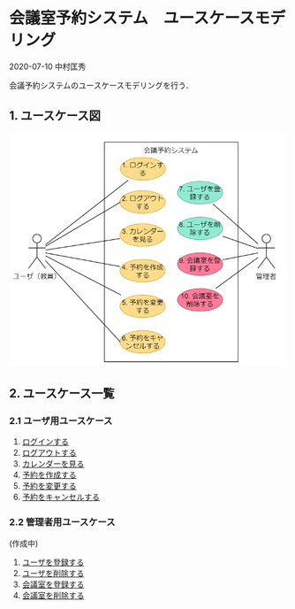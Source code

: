 # 会議室予約システム　ユースケースモデリング

2020-07-10 中村匡秀

会議予約システムのユースケースモデリングを行う．


## 1. ユースケース図

<img src="img/kaigi_usecase.png">

## 2. ユースケース一覧
### 2.1 ユーザ用ユースケース
1. [ログインする](./usecase01.md)
1. [ログアウトする](./usecase02.md)
1. [カレンダーを見る](./usecase03.md)
1. [予約を作成する](./usecase04.md)
1. [予約を変更する](./usecase05.md)
1. [予約をキャンセルする](./usecase06.md)

### 2.2 管理者用ユースケース

(作成中)

1. [ユーザを登録する](./usecase07.md)
1. [ユーザを削除する](./usecase08.md)
1. [会議室を登録する](./usecase09.md)
1. [会議室を削除する](./usecase10.md)
